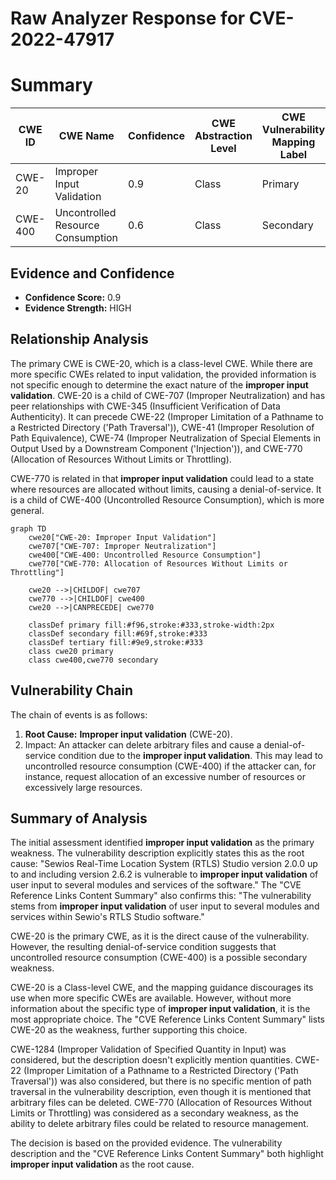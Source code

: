 # Raw Analyzer Response for CVE-2022-47917

# Summary
| CWE ID | CWE Name | Confidence | CWE Abstraction Level | CWE Vulnerability Mapping Label | CWE-Vulnerability Mapping Notes |
|---|---|---|---|---|---|
| CWE-20 | Improper Input Validation | 0.9 | Class | Primary | Allowed-with-Review |
| CWE-400 | Uncontrolled Resource Consumption | 0.6 | Class | Secondary | Allowed |

## Evidence and Confidence

*   **Confidence Score:** 0.9
*   **Evidence Strength:** HIGH

## Relationship Analysis
The primary CWE is CWE-20, which is a class-level CWE. While there are more specific CWEs related to input validation, the provided information is not specific enough to determine the exact nature of the **improper input validation**. CWE-20 is a child of CWE-707 (Improper Neutralization) and has peer relationships with CWE-345 (Insufficient Verification of Data Authenticity). It can precede CWE-22 (Improper Limitation of a Pathname to a Restricted Directory ('Path Traversal')), CWE-41 (Improper Resolution of Path Equivalence), CWE-74 (Improper Neutralization of Special Elements in Output Used by a Downstream Component ('Injection')), and CWE-770 (Allocation of Resources Without Limits or Throttling).

CWE-770 is related in that **improper input validation** could lead to a state where resources are allocated without limits, causing a denial-of-service. It is a child of CWE-400 (Uncontrolled Resource Consumption), which is more general.

```mermaid
graph TD
    cwe20["CWE-20: Improper Input Validation"]
    cwe707["CWE-707: Improper Neutralization"]
    cwe400["CWE-400: Uncontrolled Resource Consumption"]
    cwe770["CWE-770: Allocation of Resources Without Limits or Throttling"]

    cwe20 -->|CHILDOF| cwe707
    cwe770 -->|CHILDOF| cwe400
    cwe20 -->|CANPRECEDE| cwe770

    classDef primary fill:#f96,stroke:#333,stroke-width:2px
    classDef secondary fill:#69f,stroke:#333
    classDef tertiary fill:#9e9,stroke:#333
    class cwe20 primary
    class cwe400,cwe770 secondary
```

## Vulnerability Chain
The chain of events is as follows:
1.  **Root Cause:** **Improper input validation** (CWE-20).
2.  Impact: An attacker can delete arbitrary files and cause a denial-of-service condition due to the **improper input validation**. This may lead to uncontrolled resource consumption (CWE-400) if the attacker can, for instance, request allocation of an excessive number of resources or excessively large resources.

## Summary of Analysis
The initial assessment identified **improper input validation** as the primary weakness. The vulnerability description explicitly states this as the root cause: "Sewios Real-Time Location System (RTLS) Studio version 2.0.0 up to and including version 2.6.2 is vulnerable to **improper input validation** of user input to several modules and services of the software." The "CVE Reference Links Content Summary" also confirms this: "The vulnerability stems from **improper input validation** of user input to several modules and services within Sewio's RTLS Studio software."

CWE-20 is the primary CWE, as it is the direct cause of the vulnerability. However, the resulting denial-of-service condition suggests that uncontrolled resource consumption (CWE-400) is a possible secondary weakness.

CWE-20 is a Class-level CWE, and the mapping guidance discourages its use when more specific CWEs are available. However, without more information about the specific type of **improper input validation**, it is the most appropriate choice. The "CVE Reference Links Content Summary" lists CWE-20 as the weakness, further supporting this choice.

CWE-1284 (Improper Validation of Specified Quantity in Input) was considered, but the description doesn't explicitly mention quantities. CWE-22 (Improper Limitation of a Pathname to a Restricted Directory ('Path Traversal')) was also considered, but there is no specific mention of path traversal in the vulnerability description, even though it is mentioned that arbitrary files can be deleted. CWE-770 (Allocation of Resources Without Limits or Throttling) was considered as a secondary weakness, as the ability to delete arbitrary files could be related to resource management.

The decision is based on the provided evidence. The vulnerability description and the "CVE Reference Links Content Summary" both highlight **improper input validation** as the root cause.